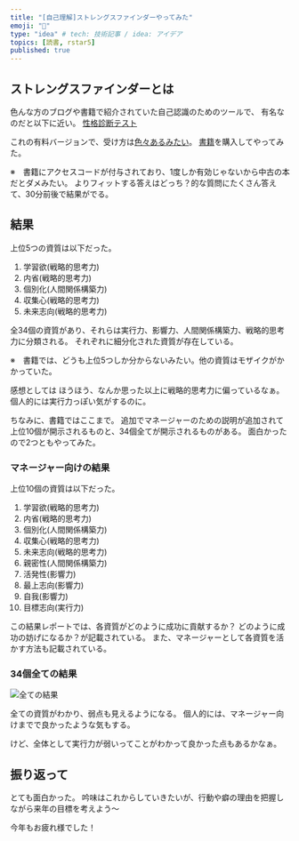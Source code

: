 ```yaml
---
title: "[自己理解]ストレングスファインダーやってみた"
emoji: "📌"
type: "idea" # tech: 技術記事 / idea: アイデア
topics: [読書, rstar5]
published: true
---
```


## ストレングスファインダーとは
色んな方のブログや書籍で紹介されていた自己認識のためのツールで、
有名なのだと以下に近い。
[性格診断テスト](https://www.16personalities.com/ja/%E6%80%A7%E6%A0%BC%E8%A8%BA%E6%96%AD%E3%83%86%E3%82%B9%E3%83%88)

これの有料バージョンで、受け方は[色々あるみたい](https://heart-lab.jp/strengthsfinder/sf-manual/)。
[書籍](https://www.amazon.co.jp/s?k=%E3%81%95%E3%81%82+%E6%89%8D%E8%83%BD%E3%81%AB%E7%9B%AE%E8%A6%9A%E3%82%81%E3%82%88%E3%81%86&adgrpid=54787373233&gclid=CjwKCAiAnL-sBhBnEiwAJRGigk0nF-dtMuAycfLJZ3GmdCnPTwU4RbHp_Jyc5EgVnOmpqCBZfm0PxxoCTY4QAvD_BwE&hvadid=678981580707&hvdev=c&hvlocphy=1009343&hvnetw=g&hvqmt=e&hvrand=321524426622374471&hvtargid=kwd-332446508386&hydadcr=3633_13722092&jp-ad-ap=0&tag=googhydr-22&ref=pd_sl_5x8sfcn4m_e)を購入してやってみた。

※　書籍にアクセスコードが付与されており、1度しか有効じゃないから中古の本だとダメみたい。
よりフィットする答えはどっち？的な質問にたくさん答えて、30分前後で結果がでる。

## 結果

上位5つの資質は以下だった。

1. 学習欲(戦略的思考力)
2. 内省(戦略的思考力)
3. 個別化(人間関係構築力)
4. 収集心(戦略的思考力)
5. 未来志向(戦略的思考力)

全34個の資質があり、それらは実行力、影響力、人間関係構築力、戦略的思考力に分類される。
それぞれに細分化された資質が存在している。

※　書籍では、どうも上位5つしか分からないみたい。他の資質はモザイクがかかっていた。

感想としては
ほうほう、なんか思った以上に戦略的思考力に偏っているなぁ。 個人的には実行力っぽい気がするのに。

ちなみに、書籍ではここまで。
追加でマネージャーのための説明が追加されて上位10個が開示されるものと、34個全てが開示されるものがある。
面白かったので2つともやってみた。

### マネージャー向けの結果
上位10個の資質は以下だった。

1. 学習欲(戦略的思考力)
2. 内省(戦略的思考力)
3. 個別化(人間関係構築力)
4. 収集心(戦略的思考力)
5. 未来志向(戦略的思考力)
6. 親密性(人間関係構築力)
7. 活発性(影響力)
8. 最上志向(影響力)
9. 自我(影響力)
10. 目標志向(実行力)

この結果レポートでは、各資質がどのように成功に貢献するか？
どのように成功の妨げになるか？が記載されている。
また、マネージャーとして各資質を活かす方法も記載されている。

### 34個全ての結果
![全ての結果](https://storage.googleapis.com/zenn-user-upload/7d6d77537fcd-20231231.png)

全ての資質がわかり、弱点も見えるようになる。
個人的には、マネージャー向けまでで良かったような気もする。

けど、全体として実行力が弱いってことがわかって良かった点もあるかなぁ。

## 振り返って
とても面白かった。
吟味はこれからしていきたいが、行動や癖の理由を把握しながら来年の目標を考えよう〜

今年もお疲れ様でした！